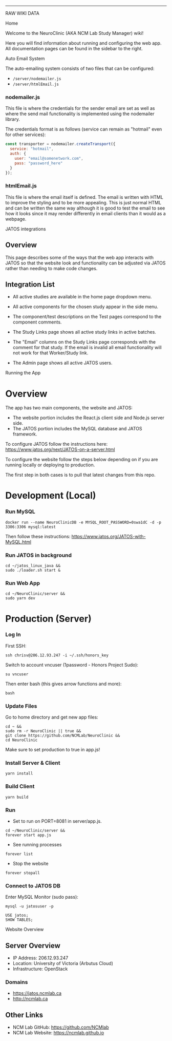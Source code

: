 ------------------------------------------------------------------------------------------

RAW WIKI DATA


Home

Welcome to the NeuroClinic (AKA NCM Lab Study Manager) wiki!

Here you will find information about running and configuring the web app. All documentation pages can be found in the sidebar to the right.


Auto Email System

The auto-emailing system consists of two files that can be configured:
* `/server/nodemailer.js`
* `/server/htmlEmail.js`

### nodemailer.js
This file is where the credentials for the sender email are set as well as where the send mail functionality is implemented using the nodemailer library.

The credentials format is as follows (service can remain as "hotmail" even for other services):
```javascript
const transporter = nodemailer.createTransport({
  service: "hotmail",
  auth: {
    user: "email@somenetwork.com",
    pass: "password_here"
  }
});
```

### htmlEmail.js
This file is where the email itself is defined. The email is written with HTML to improve the styling and to be more appealing. This is just normal HTML and can be written the same way although it is good to test the email to see how it looks since it may render differently in email clients than it would as a webpage.


JATOS integrations

## Overview

This page describes some of the ways that the web app interacts with JATOS so that the website look and functionality can be adjusted via JATOS rather than needing to make code changes.

## Integration List

* All active studies are available in the home page dropdown menu.

* All active components for the chosen study appear in the side menu.

* The component/test descriptions on the Test pages correspond to the component comments.

* The Study Links page shows all active study links in active batches.

* The "Email" columns on the Study Links page corresponds with the comment for that study. If the email is invalid all email functionality will not work for that Worker/Study link.

* The Admin page shows all active JATOS users.


Running the App

# Overview

The app has two main components, the website and JATOS:

* The website portion includes the React.js client side and Node.js server side.
* The JATOS portion includes the MySQL database and JATOS framework.

To configure JATOS follow the instructions here:
https://www.jatos.org/next/JATOS-on-a-server.html

To configure the website follow the steps below depending on if you are running locally or deploying to production.

The first step in both cases is to pull that latest changes from this repo.

# Development (Local)

### Run MySQL
```
docker run --name NeuroClinicDB -e MYSQL_ROOT_PASSWORD=0swa1dC -d -p 3306:3306 mysql:latest
```
Then follow these instructions: https://www.jatos.org/JATOS-with-MySQL.html

### Run JATOS in background
```
cd ~/jatos_linux_java &&
sudo ./loader.sh start &
```

### Run Web App

```
cd ~/NeuroClinic/server &&
sudo yarn dev
```

# Production (Server)

### Log In
First SSH:
```
ssh chrisv@206.12.93.247 -i ~/.ssh/honors_key
```
Switch to account vncuser (1password - Honors Project Sudo):
```
su vncuser
```
Then enter bash (this gives arrow functions and more):
```
bash
```

### Update Files
Go to home directory and get new app files:
```
cd ~ &&
sudo rm -r NeuroClinic || true &&
git clone https://github.com/NCMLab/NeuroClinic &&
cd NeuroClinic
```

Make sure to set production to true in app.js!

### Install Server & Client
```
yarn install
```
### Build Client
```
yarn build
```
### Run
* Set to run on PORT=8081 in server/app.js.
```
cd ~/NeuroClinic/server &&
forever start app.js
```
* See running processes
```
forever list
```
* Stop the website
```
forever stopall
```

### Connect to JATOS DB
Enter MySQL Monitor (sudo pass):
```
mysql -u jatosuser -p
```

```
USE jatos;
SHOW TABLES;
```


Website Overview

## Server Overview
* IP Address: 206.12.93.247
* Location: University of Victoria (Arbutus Cloud)
* Infrastructure: OpenStack

### Domains
* https://jatos.ncmlab.ca
* http://ncmlab.ca

## Other Links
* NCM Lab GitHub: https://github.com/NCMlab
* NCM Lab Website: https://ncmlab.github.io
